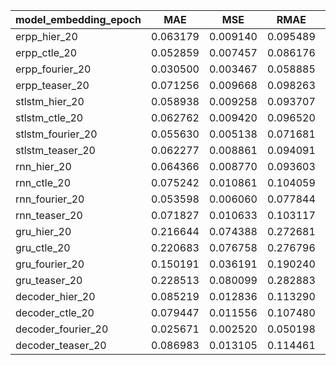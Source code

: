 model_embedding_epoch|MAE|MSE|RMAE|MAPE|
-|-|-|-|-|
erpp_hier_20|0.063179|0.009140|0.095489|44.014057
erpp_ctle_20|0.052859|0.007457|0.086176|54.512438
erpp_fourier_20|0.030500|0.003467|0.058885|31.916752
erpp_teaser_20|0.071256|0.009668|0.098263|69.409706
stlstm_hier_20|0.058938|0.009258|0.093707|54.386267
stlstm_ctle_20|0.062762|0.009420|0.096520|66.675620
stlstm_fourier_20|0.055630|0.005138|0.071681|46.482868
stlstm_teaser_20|0.062277|0.008861|0.094091|41.977295
rnn_hier_20|0.064366|0.008770|0.093603|57.133127
rnn_ctle_20|0.075242|0.010861|0.104059|69.067685
rnn_fourier_20|0.053598|0.006060|0.077844|56.229359
rnn_teaser_20|0.071827|0.010633|0.103117|67.465528
gru_hier_20|0.216644|0.074388|0.272681|154.564946
gru_ctle_20|0.220683|0.076758|0.276796|153.025940
gru_fourier_20|0.150191|0.036191|0.190240|102.530502
gru_teaser_20|0.228513|0.080099|0.282883|156.975866
decoder_hier_20|0.085219|0.012836|0.113290|74.814934
decoder_ctle_20|0.079447|0.011556|0.107480|70.217153
decoder_fourier_20|0.025671|0.002520|0.050198|25.381582
decoder_teaser_20|0.086983|0.013105|0.114461|72.637299
